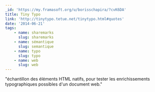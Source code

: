 ```yaml
---
_id: 'https://my.framasoft.org/u/borisschapira/?cvK6DA'
title: Tiny Typo
link: 'http://tinytypo.tetue.net/tinytypo.html#quotes'
date: '2014-06-21'
tags:
    - name: sharemarks
      slug: sharemarks
    - name: sémantique
      slug: semantique
    - name: typo
      slug: typo
    - name: web
      slug: web
---
```


<div class="markdown"><p>&quot;échantillon des éléments HTML natifs, pour tester les enrichissements typographiques possibles d'un document web.&quot;
</p></div>
